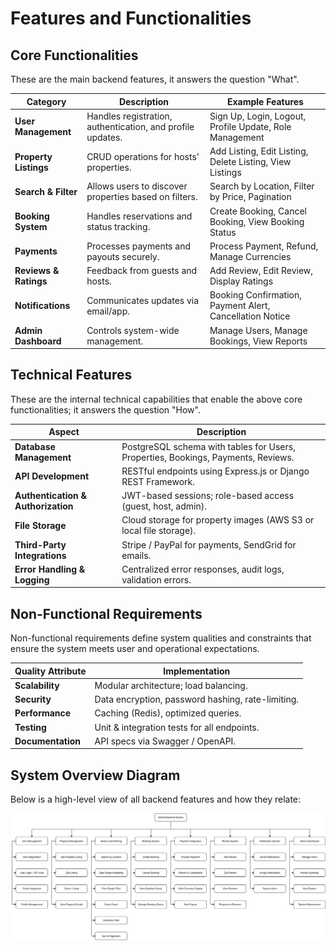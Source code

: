 # Features and Functionalities



## Core Functionalities
These are the main backend features, it answers the question "What".

| Category              | Description                                                | Example Features                                         |
| --------------------- | ---------------------------------------------------------- | -------------------------------------------------------- |
| **User Management**   | Handles registration, authentication, and profile updates. | Sign Up, Login, Logout, Profile Update, Role Management  |
| **Property Listings** | CRUD operations for hosts’ properties.                     | Add Listing, Edit Listing, Delete Listing, View Listings |
| **Search & Filter**   | Allows users to discover properties based on filters.      | Search by Location, Filter by Price, Pagination          |
| **Booking System**    | Handles reservations and status tracking.                  | Create Booking, Cancel Booking, View Booking Status      |
| **Payments**          | Processes payments and payouts securely.                   | Process Payment, Refund, Manage Currencies               |
| **Reviews & Ratings** | Feedback from guests and hosts.                            | Add Review, Edit Review, Display Ratings                 |
| **Notifications**     | Communicates updates via email/app.                        | Booking Confirmation, Payment Alert, Cancellation Notice |
| **Admin Dashboard**   | Controls system-wide management.                           | Manage Users, Manage Bookings, View Reports              |


## Technical Features
These are the internal technical capabilities that enable the above core functionalities; it answers the question "How".

| Aspect                             | Description                                                                       |
| ---------------------------------- | --------------------------------------------------------------------------------- |
| **Database Management**            | PostgreSQL schema with tables for Users, Properties, Bookings, Payments, Reviews. |
| **API Development**                | RESTful endpoints using Express.js or Django REST Framework.                      |
| **Authentication & Authorization** | JWT-based sessions; role-based access (guest, host, admin).                       |
| **File Storage**                   | Cloud storage for property images (AWS S3 or local file storage).                 |
| **Third-Party Integrations**       | Stripe / PayPal for payments, SendGrid for emails.                                |
| **Error Handling & Logging**       | Centralized error responses, audit logs, validation errors.                       |


##  Non-Functional Requirements
Non-functional requirements define system qualities and constraints that ensure the system meets user and operational expectations.

| Quality Attribute | Implementation                                    |
| ----------------- | ------------------------------------------------- |
| **Scalability**   | Modular architecture; load balancing.             |
| **Security**      | Data encryption, password hashing, rate-limiting. |
| **Performance**   | Caching (Redis), optimized queries.               |
| **Testing**       | Unit & integration tests for all endpoints.       |
| **Documentation** | API specs via Swagger / OpenAPI.                  |


## System Overview Diagram
Below is a high-level view of all backend features and how they relate:

![Airbnb Backend Features](./airbnb_features.png)
